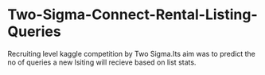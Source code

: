 # Two-Sigma-Connect-Rental-Listing-Queries
Recruiting level kaggle competition by Two Sigma.Its aim was to predict the no of queries a new lsiting will recieve based on list stats.
